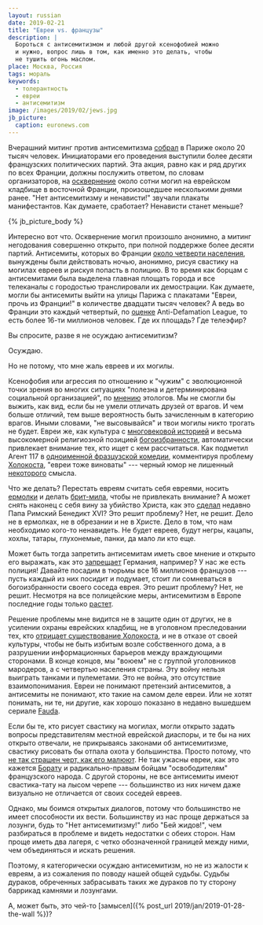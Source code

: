```yaml
---
layout: russian
date: 2019-02-21
title: "Евреи vs. французы"
description: |
  Бороться с антисемитизмом и любой другой ксенофобией можно
  и нужно, вопрос лишь в том, как именно это делать, чтобы
  не тушить огонь маслом.
place: Москва, Россия
tags: мораль
keywords:
  - толерантность
  - евреи
  - антисемитизм
image: /images/2019/02/jews.jpg
jb_picture:
  caption: euronews.com
---
```


Вчерашний митинг против антисемитизма [собрал](https://korrespondent.net/world/4067053-vo-frantsyy-proshly-aktsyy-protyv-antysemytyzma)
в Париже около 20 тысяч человек.
Инициаторами его проведения выступили более десяти французских политических партий.
Эта акция, равно как и ряд других по всех Франции, должны послужить ответом,
по словам организаторов, на
[осквернение](https://korrespondent.net/world/4066874-vo-frantsyy-oskvernyly-pochty-sotnui-evreiskykh-mohyl)
около сотни могил на еврейском кладбище в восточной Франции, произошедшее
несколькими днями ранее. "Нет антисемитизму и ненависти!" звучали
плакаты манифестантов. Как думаете, сработает? Ненависти станет меньше?

{% jb_picture_body %}

<!--more-->

Интересно вот что. Осквернение могил произошло анонимно, а митинг негодования
совершенно открыто, при полной поддержке более десяти партий. Антисемиты,
которых во Франции
[около четверти населения](https://ru.wikipedia.org/wiki/%D0%90%D0%BD%D1%82%D0%B8%D1%81%D0%B5%D0%BC%D0%B8%D1%82%D0%B8%D0%B7%D0%BC_%D0%B2%D0%BE_%D0%A4%D1%80%D0%B0%D0%BD%D1%86%D0%B8%D0%B8#%D0%9E%D0%BF%D1%80%D0%BE%D1%81_%D0%BE%D0%B1%D1%89%D0%B5%D1%81%D1%82%D0%B2%D0%B5%D0%BD%D0%BD%D0%BE%D0%B3%D0%BE_%D0%BC%D0%BD%D0%B5%D0%BD%D0%B8%D1%8F),
вынуждены были действовать ночью, анонимно, рисуя
свастику на могилах евреев и рискуя попасть в полицию. В то время как борцам с антисемитами была выделена главная
площать города и все телеканалы с городостью транслировали их демострации.
Как думаете, могли бы антисемиты выйти на улицы Парижа
с плакатами "Евреи, прочь из Франции!" в количестве двадцати тысяч человек?
А ведь во Франции это каждый четвертый, по
[оценке](https://www.adl.org/news/press-releases/adl-survey-in-ten-european-countries-finds-anti-semitism-at-disturbingly-high#.UTtIW9GSBpd)
Anti-Defamation League, то есть более 16-ти миллионов человек.
Где их площадь? Где телеэфир?

Вы спросите, разве я не осуждаю антисемитизм?

Осуждаю.

Но не потому, что мне жаль евреев и их могилы.

Ксенофобия или агрессия по отношению к "чужим" с эволюционной точки
зрения во многих ситуациях "полезна и детерминирована социальной организацией",
по [мнению](http://ethology.ru/library/?id=266) этологов. Мы не смогли
бы выжить, как вид, если бы не умели отличать друзей от врагов. И чем больше
отличий, тем выше вероятность быть зачисленным в категорию врагов. Иными словами,
"не высовывайся" и твои могилы никто трогать не будет. Евреи же, как культура
с [многовековой историей](https://snob.ru/profile/18626/blog/30301)
и весьма высокомерной религиозной позицией
[богоизбранности](https://ru.wikipedia.org/wiki/%D0%98%D0%B7%D0%B1%D1%80%D0%B0%D0%BD%D0%BD%D1%8B%D0%B9_%D0%BD%D0%B0%D1%80%D0%BE%D0%B4),
автоматически привлекает внимание тех, кто ищет с кем рассчитаться.
Как подметил Агент 117 в
[одноименной фразцузской комедии](https://ru.wikipedia.org/wiki/%D0%90%D0%B3%D0%B5%D0%BD%D1%82_117:_%D0%9A%D0%B0%D0%B8%D1%80_%E2%80%94_%D1%88%D0%BF%D0%B8%D0%BE%D0%BD%D1%81%D0%BA%D0%BE%D0%B5_%D0%B3%D0%BD%D0%B5%D0%B7%D0%B4%D0%BE),
комментируя проблему
[Холокоста](https://ru.wikipedia.org/wiki/%D0%A5%D0%BE%D0%BB%D0%BE%D0%BA%D0%BE%D1%81%D1%82),
"евреи тоже виноваты" --- черный юмор не лишенный
[некоторого](https://tass.ru/obschestvo/5172719) смысла.

Что же делать? Перестать евреям считать себя евреями, носить
[ермолки](https://ru.wikipedia.org/wiki/%D0%95%D1%80%D0%BC%D0%BE%D0%BB%D0%BA%D0%B0)
и делать [брит-мила](https://ujew.com.ua/brit-mila), чтобы не привлекать внимание?
А может снять наконец с себя вину за убийство Христа, как это
[сделал](http://www.newsru.co.il/world/02mar2011/pope456.html) недавно Папа Римский Бенедикт XVI?
Это решит проблему? Нет, не решит. Дело не в ермолках, не в обрезании и не в Христе.
Дело в том, что нам необходимо кого-то ненавидеть. Не будет евреев,
будут негры, кацапы, хохлы, татары, глухонемые, панки, да мало ли кто еще.

Может быть тогда запретить антисемитам иметь свое мнение и открыто его
выражать, как это [запрещает](https://regnum.ru/news/2369513.html) Германия,
например? У нас же есть полиция! Давайте посадим в тюрьмы все 16 миллионов французов ---
пусть каждый из них посидит и подумает, стоит ли сомневаться в богоизбранности
своего соседа еврея. Это решит проблему? Нет, не решит. Несмотря на все полицейские
меры, антисемитизм в Европе последние годы только [растет](https://ru.euronews.com/2018/12/10/eu-antisemitism-jews).

Решение проблемы мне видится не в защите один от других, не в усилении
охраны еврейских кладбищ, не в уголовном преследовании тех, кто
[отрицает существование Холокоста](https://ru.wikipedia.org/wiki/%D0%A3%D0%B3%D0%BE%D0%BB%D0%BE%D0%B2%D0%BD%D0%BE%D0%B5_%D0%BF%D1%80%D0%B5%D1%81%D0%BB%D0%B5%D0%B4%D0%BE%D0%B2%D0%B0%D0%BD%D0%B8%D0%B5_%D0%BE%D1%82%D1%80%D0%B8%D1%86%D0%B0%D0%BD%D0%B8%D1%8F_%D0%A5%D0%BE%D0%BB%D0%BE%D0%BA%D0%BE%D1%81%D1%82%D0%B0),
и не в отказе от своей культуры, чтобы не быть избитым возле собственного дома,
а в разрушении информационных барьеров между враждующими сторонами.
В конце концов, мы "воюем" не с группой уголовников мародеров, а с четвертью
населения страны. Эту войну нельзя выиграть танками и пулеметами.
Это не война, это отсутствие взаимопонимания. Евреи не понимают претензий
антисемитов, а антисемиты не понимают, кто такие на самом деле евреи.
Или не хотят понимать, ни те, ни другие, как хорошо показано в недавно
вышедшем сериале [Fauda](https://www.imdb.com/title/tt4565380/).

Если бы те, кто рисует свастику на могилах, могли открыто задать вопросы
представителям местной еврейской диаспоры, и те бы на
них открыто отвечали, не прикрываясь законами об антисемитизме, свастику
рисовать бы отпала охота у большинства. Просто потому, что
[не так страшен черт, как его малюют](https://ru.wikipedia.org/wiki/%D0%9D%D0%B5_%D1%82%D0%B0%D0%BA_%D1%81%D1%82%D1%80%D0%B0%D1%88%D0%B5%D0%BD_%D1%87%D1%91%D1%80%D1%82,_%D0%BA%D0%B0%D0%BA_%D0%B5%D0%B3%D0%BE_%D0%BC%D0%B0%D0%BB%D1%8E%D1%8E%D1%82).
Не так ужасны евреи, как это кажется [Борату](https://ru.wikipedia.org/wiki/%D0%91%D0%BE%D1%80%D0%B0%D1%82)
и радикально-правым бойцам "освободителям" французского народа.
С другой стороны, не все антисемиты имеют свастика-тату на лысом черепе ---
большинство из них ничем даже визуально не отличается от своих соседей евреев.

Однако, мы боимся открытых диалогов, потому что большинство не имеет
способности их вести. Большинству из нас проще держаться за лозунги, будь
то "Нет антисемитизму!" либо "Бей жидов!", чем разбираться в проблеме
и видеть недостатки с обеих сторон. Нам проще иметь два лагеря,
с четко обозначенной границей между ними, чем объединяться и искать решения.

Поэтому, я категорически осуждаю антисемитизм, но не из жалости к евреям,
а из сожаления по поводу нашей общей судьбы. Судьбы дураков, обреченных
забрасывать таких же дураков по ту сторону баррикад камнями и лозунгами.

А, может быть, это чей-то [замысел]({% post_url 2019/jan/2019-01-28-the-wall %})?

